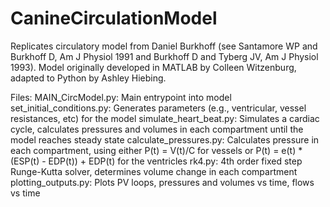 # CanineCirculationModel
Replicates circulatory model from Daniel Burkhoff (see Santamore WP and Burkhoff D, Am J Physiol 1991 and Burkhoff D and Tyberg JV, Am J Physiol 1993). Model originally developed in MATLAB by Colleen Witzenburg, adapted to Python by Ashley Hiebing.

Files:
MAIN_CircModel.py: Main entrypoint into model
set_initial_conditions.py: Generates parameters (e.g., ventricular, vessel resistances, etc) for the model
simulate_heart_beat.py: Simulates a cardiac cycle, calculates pressures and volumes in each compartment until the model reaches steady state
calculate_pressures.py: Calculates pressure in each compartment, using either P(t) = V(t)/C for vessels or P(t) = e(t) * (ESP(t) - EDP(t)) + EDP(t) for the ventricles
rk4.py: 4th order fixed step Runge-Kutta solver, determines volume change in each compartment
plotting_outputs.py: Plots PV loops, pressures and volumes vs time, flows vs time

